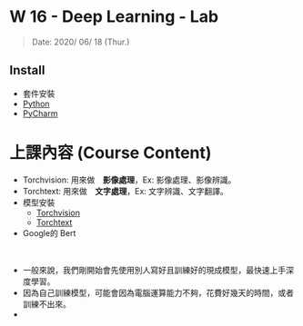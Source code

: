 # W 16 - Deep Learning - Lab

> Date: 2020/ 06/ 18 (Thur.)


## Install
* 套件安裝
* [Python](https://www.python.org/downloads/)
* [PyCharm](https://www.jetbrains.com/education/download/#section=pycharm-edu)


# 上課內容 (Course Content)

* Torchvision: 用來做　**影像處理**，Ex: 影像處理、影像辨識。
* Torchtext: 用來做　**文字處理**，Ex: 文字辨識、文字翻譯。
* 模型安裝
  * [Torchvision](https://pytorch.org/docs/stable/torchvision/index.html?fbclid=IwAR2SMqYLV2cmtnF4EOyPySaem7v9jAGZZnSRAN0nZLYITVVqugIsPpmVQ0Y)
  * [Torchtext](https://pytorch.org/text/?fbclid=IwAR3CkoShdQYN94c3OKo1dLu_69gXx8EShWYjJQdy4DmWiUhd5zYUOgH0L_k)
* Google的 Bert
<br>

* 一般來說，我們剛開始會先使用別人寫好且訓練好的現成模型，最快速上手深度學習。 
* 因為自己訓練模型，可能會因為電腦運算能力不夠，花費好幾天的時間，或者訓練不出來。
* 
